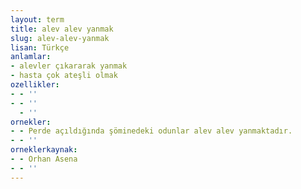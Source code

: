 ```yaml
---
layout: term
title: alev alev yanmak
slug: alev-alev-yanmak
lisan: Türkçe
anlamlar:
- alevler çıkararak yanmak
- hasta çok ateşli olmak
ozellikler:
- - ''
- - ''
  - ''
ornekler:
- - Perde açıldığında şöminedeki odunlar alev alev yanmaktadır.
- - ''
orneklerkaynak:
- - Orhan Asena
- - ''
---
```

